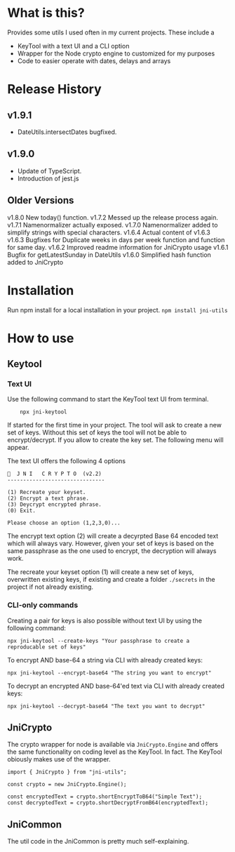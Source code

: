 # What is this?

Provides some utils I used often in my current projects.
These include a 
* KeyTool with a text UI and a CLI option
* Wrapper for the Node crypto engine to customized for my purposes
* Code to easier operate with dates, delays and arrays

# Release History

## v1.9.1
 - DateUtils.intersectDates bugfixed.

## v1.9.0
 - Update of TypeScript.
 - Introduction of jest.js

## Older Versions
v1.8.0 New today() function.
v1.7.2 Messed up the release process again.
v1.7.1 Namenormalizer actually exposed.
v1.7.0 Namenormalizer added to simplify strings with special characters.
v1.6.4 Actual content of v1.6.3 
v1.6.3 Bugfixes for Duplicate weeks in days per week function and function for same day. 
v1.6.2 Improved readme information for JniCrypto usage
v1.6.1 Bugfix for getLatestSunday in DateUtils
v1.6.0 Simplified hash function added to JniCrypto


# Installation
Run npm install for a local installation in your project.
`npm install jni-utils`

# How to use

## Keytool

### Text UI
Use the following command to start the KeyTool text UI from terminal.
```
    npx jni-keytool
```
If started for the first time in your project. The tool will ask to create a new set of keys.
Without this set of keys the tool will not be able to encrypt/decrypt.
If you allow to create the key set. The following menu will appear.

The text UI offers the following 4 options
```
🔑  J N I   C R Y P T O  (v2.2)
-------------------------------

(1) Recreate your keyset.
(2) Encrypt a text phrase.
(3) Deycrypt encrypted phrase.
(0) Exit.

Please choose an option (1,2,3,0)...
```

The encrypt text option (2) will create a decyrpted Base 64 encoded text which will always vary.
However, given your set of keys is based on the same passphrase as the one used to encrypt,
the decryption will always work.

The recreate your keyset option (1) will create a new set of keys, overwritten existing keys,
if existing and create a folder `./secrets` in the project if not already existing.

### CLI-only commands

Creating a pair for keys is also possible without text UI by using the following command:
```
npx jni-keytool --create-keys "Your passphrase to create a reproducable set of keys"
```

To encrypt AND base-64 a string via CLI with already created keys:
```
npx jni-keytool --encrypt-base64 "The string you want to encrypt"
```

To decrypt an encrypted AND base-64'ed text via CLI with already created keys:
```
npx jni-keytool --decrypt-base64 "The text you want to decrypt"
```

## JniCrypto

The crypto wrapper for node is available via `JniCrypto.Engine` and offers the same functionality
on coding level as the KeyTool. In fact. The KeyTool obiously makes use of the wrapper.

```
import { JniCrypto } from "jni-utils";

const crypto = new JniCrypto.Engine();

const encryptedText = crypto.shortEncryptToB64("Simple Text");
const decryptedText = crypto.shortDecryptFromB64(encryptedText);

```



## JniCommon
The util code in the JniCommon is pretty much self-explaining.